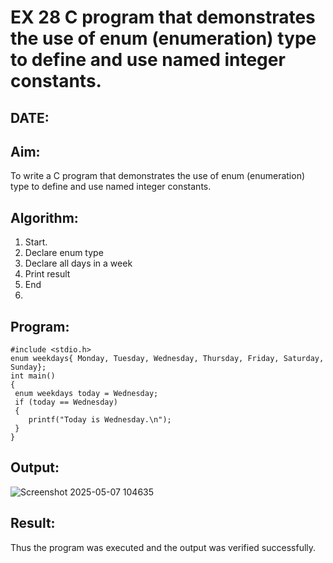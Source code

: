 # EX 28 C program that demonstrates the use of enum (enumeration) type to define and use named integer constants.
## DATE:
## Aim:
To write a C program that demonstrates the use of enum (enumeration) type to define and use named integer constants.

## Algorithm:
1. Start.
2. Declare enum type
3. Declare all days in a week
4. Print result
5. End
6. 
## Program:
```
#include <stdio.h>
enum weekdays{ Monday, Tuesday, Wednesday, Thursday, Friday, Saturday, Sunday};
int main()
{
 enum weekdays today = Wednesday;
 if (today == Wednesday)
 {
    printf("Today is Wednesday.\n");
 }
}
```

## Output:
![Screenshot 2025-05-07 104635](https://github.com/user-attachments/assets/de5f73d8-f386-4293-99f7-c6f877c782e0)



## Result:
Thus the program was executed and the output was verified successfully.
